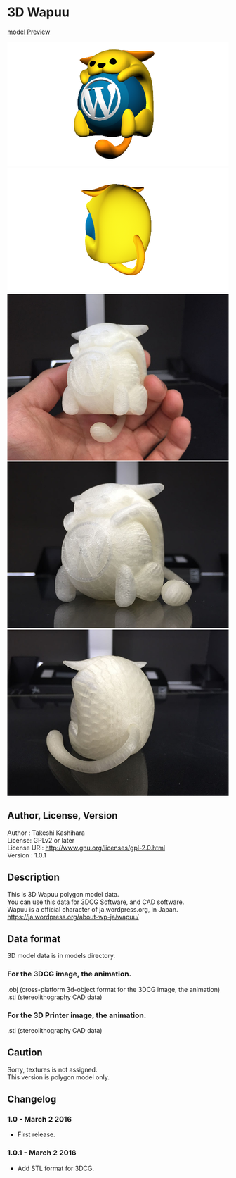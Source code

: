 # 3D Wapuu

[model Preview](./models/for_the_3dcg/stl/wapuu.stl)  

![3D Wapuu](./images/wapuu_render_1.png)
![3D Wapuu](./images/wapuu_render_2.png)
![3D Wapuu](./images/wapuu_3d_printer_1.jpg)
![3D Wapuu](./images/wapuu_3d_printer_2.jpg)
![3D Wapuu](./images/wapuu_3d_printer_3.jpg)

## Author, License, Version
Author : Takeshi Kashihara  
License: GPLv2 or later  
License URI: http://www.gnu.org/licenses/gpl-2.0.html  
Version : 1.0.1  

## Description
This is 3D Wapuu polygon model data.  
You can use this data for 3DCG Software, and CAD software.  
Wapuu is a official character of ja.wordpress.org, in Japan.  
https://ja.wordpress.org/about-wp-ja/wapuu/  

## Data format
3D model data is in models directory.  
### For the 3DCG image, the animation.
.obj (cross-platform 3d-object format for the 3DCG image, the animation)  
.stl (stereolithography CAD data)

### For the 3D Printer image, the animation.
.stl (stereolithography CAD data)

## Caution
Sorry, textures is not assigned.  
This version is polygon model only.  
## Changelog  
### 1.0 - March 2 2016
* First release.  

### 1.0.1 - March 2 2016
* Add STL format for 3DCG.



